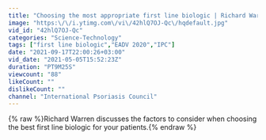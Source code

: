 ```yaml
---
title: "Choosing the most appropriate first line biologic | Richard Warren, BSc, MBChB, FRCP, PhD | UK"
image: "https:\/\/i.ytimg.com\/vi\/42hlQ7OJ-Qc\/hqdefault.jpg"
vid_id: "42hlQ7OJ-Qc"
categories: "Science-Technology"
tags: ["first line biologic","EADV 2020","IPC"]
date: "2021-09-17T22:00:26+03:00"
vid_date: "2021-05-05T15:52:23Z"
duration: "PT9M25S"
viewcount: "88"
likeCount: ""
dislikeCount: ""
channel: "International Psoriasis Council"
---
```

{% raw %}Richard Warren discusses the factors to consider when choosing the best first line biologic for your patients.{% endraw %}
